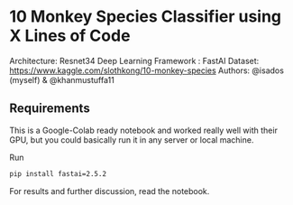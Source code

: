 # 10 Monkey Species Classifier using X Lines of Code

Architecture: Resnet34
Deep Learning Framework : FastAI
Dataset: https://www.kaggle.com/slothkong/10-monkey-species
Authors: @isados (myself) & @khanmustuffa11


## Requirements
This is a Google-Colab ready notebook and worked really well with their GPU, but you could basically run it in any server or local machine.

Run 
```bash
pip install fastai=2.5.2
```

For results and further discussion, read the notebook.

